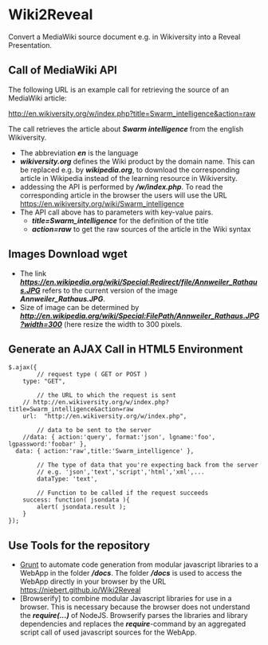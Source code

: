 # Wiki2Reveal
Convert a MediaWiki source document e.g. in Wikiversity into a Reveal Presentation.

## Call of MediaWiki API
The following URL is an example call for retrieving the source of an MediaWiki article:

 http://en.wikiversity.org/w/index.php?title=Swarm_intelligence&action=raw

The call retrieves the article about ___Swarm intelligence___ from the english  Wikiversity.

* The abbreviation ___en___ is the language
* ___wikiversity.org___ defines the Wiki product by the domain name. This can be replaced e.g. by ___wikipedia.org___, to download the corresponding article in Wikipedia instead of the learning resource in Wikiversity.
* addessing the API is performed by  ___/w/index.php___. To read the corresponding article in the browser the users will use the URL
 https://en.wikiversity.org/wiki/Swarm_intelligence
* The API call above has to parameters with key-value pairs.
  * ___title=Swarm_intelligence___ for the definition of the title
  * ___action=raw___ to get the raw sources of the article in the Wiki syntax

## Images Download wget

* The link ___https://en.wikipedia.org/wiki/Special:Redirect/file/Annweiler_Rathaus.JPG___ refers to the current version of the image ___Annweiler_Rathaus.JPG___.
* Size of image can be determined by ___http://en.wikipedia.org/wiki/Special:FilePath/Annweiler_Rathaus.JPG?width=300___ (here resize the width to 300 pixels.


## Generate an AJAX Call in HTML5 Environment
```
$.ajax({
        // request type ( GET or POST )
	type: "GET",

        // the URL to which the request is sent
    // http://en.wikiversity.org/w/index.php?title=Swarm_intelligence&action=raw
	url:  "http://en.wikiversity.org/w/index.php",

        // data to be sent to the server
	//data: { action:'query', format:'json', lgname:'foo', lgpassword:'foobar' },
  data: { action:'raw',title:'Swarm_intelligence' },

        // The type of data that you're expecting back from the server
        // e.g. 'json','text','script','html','xml',...
        dataType: 'text',

        // Function to be called if the request succeeds
	success: function( jsondata ){
		alert( jsondata.result );
	}
});
```

## Use Tools for the repository
* [Grunt](https://gruntjs.com/getting-started) to automate code generation from modular javascript libraries to a WebApp in the folder ___/docs___. The folder ___/docs___ is used to access the WebApp directly in your browser by the URL
 https://niebert.github.io/Wiki2Reveal
 * [Browserify] to combine modular Javascript libraries for use in a browser. This is necessary because the browser does not understand the ___require(...)___ of NodeJS. Browserify parses the libraries and library dependencies and replaces the ___require___-command by an aggregated script call of used javascript sources for the WebApp.  
